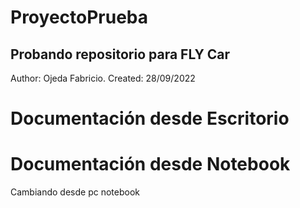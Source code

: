 # ProyectoPrueba

## Probando repositorio para FLY Car

Author: Ojeda Fabricio.
Created: 28/09/2022

# Documentación desde Escritorio

# Documentación desde Notebook
Cambiando desde pc notebook